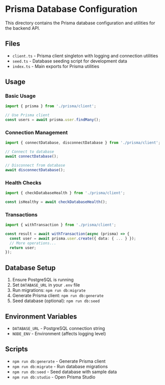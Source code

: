 # Prisma Database Configuration

This directory contains the Prisma database configuration and utilities for the backend API.

## Files

- `client.ts` - Prisma client singleton with logging and connection utilities
- `seed.ts` - Database seeding script for development data
- `index.ts` - Main exports for Prisma utilities

## Usage

### Basic Usage

```typescript
import { prisma } from './prisma/client';

// Use Prisma client
const users = await prisma.user.findMany();
```

### Connection Management

```typescript
import { connectDatabase, disconnectDatabase } from './prisma/client';

// Connect to database
await connectDatabase();

// Disconnect from database
await disconnectDatabase();
```

### Health Checks

```typescript
import { checkDatabaseHealth } from './prisma/client';

const isHealthy = await checkDatabaseHealth();
```

### Transactions

```typescript
import { withTransaction } from './prisma/client';

const result = await withTransaction(async (prisma) => {
  const user = await prisma.user.create({ data: { ... } });
  // More operations...
  return user;
});
```

## Database Setup

1. Ensure PostgreSQL is running
2. Set `DATABASE_URL` in your `.env` file
3. Run migrations: `npm run db:migrate`
4. Generate Prisma client: `npm run db:generate`
5. Seed database (optional): `npm run db:seed`

## Environment Variables

- `DATABASE_URL` - PostgreSQL connection string
- `NODE_ENV` - Environment (affects logging level)

## Scripts

- `npm run db:generate` - Generate Prisma client
- `npm run db:migrate` - Run database migrations
- `npm run db:seed` - Seed database with sample data
- `npm run db:studio` - Open Prisma Studio